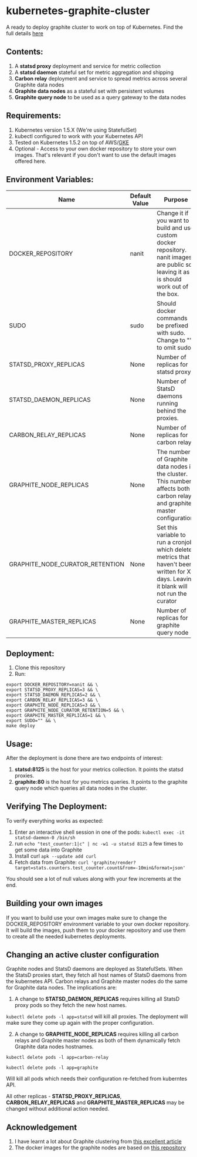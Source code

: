 # kubernetes-graphite-cluster

A ready to deploy graphite cluster to work on top of Kubernetes.
Find the full details [here](https://medium.com/@erezrabih/creating-a-graphite-cluster-on-kubernetes-6b402a8a7438#.yyaz16gzq)

## Contents:
1. A **statsd proxy** deployment and service for metric collection
2. A **statsd daemon** stateful set for metric aggregation and shipping
2. **Carbon relay** deployment and service to spread metrics across several Graphite data nodes
3. **Graphite data nodes** as a stateful set with persistent volumes
4. **Graphite query node** to be used as a query gateway to the data nodes

## Requirements:
1. Kubernetes version 1.5.X (We're using StatefulSet)
2. kubectl configured to work with your Kubernetes API
3. Tested on Kubernetes 1.5.2 on top of AWS/[GKE](https://github.com/nanit/kubernetes-graphite-cluster/issues/6)
4. Optional - Access to your own docker repository to store your own images. That's relevant if you don't want to use the default images offered here.

## Environment Variables:
| Name                            | Default Value | Purpose                                                                                                                              
|---------------------------------|---------------|--------------------------------------------------------------------------------------------------------------------------------------
| DOCKER_REPOSITORY               | nanit         | Change it if you want to build and use custom docker repository. nanit images are public so leaving it as it is should work out of the box. 
| SUDO                            | sudo          | Should docker commands be prefixed with sudo. Change to "" to omit sudo.                                                             
| STATSD_PROXY_REPLICAS           | None          | Number of replicas for statsd proxy                                                                                                  
| STATSD_DAEMON_REPLICAS          | None          | Number of StatsD daemons running behind the proxies.                                                                                 
| CARBON_RELAY_REPLICAS           | None          | Number of replicas for carbon relay                                                                                                  
| GRAPHITE_NODE_REPLICAS          | None          | The number of Graphite data nodes in the cluster. This number affects both carbon relay and graphite master configuration.           
| GRAPHITE_NODE_CURATOR_RETENTION | None          | Set this variable to run a cronjob which deletes metrics that haven't been written for X days. Leaving it blank will not run the curator
| GRAPHITE_MASTER_REPLICAS        | None          | Number of replicas for graphite query node                                                                                           

## Deployment:
1. Clone this repository
2. Run:
```
export DOCKER_REPOSITORY=nanit && \
export STATSD_PROXY_REPLICAS=3 && \
export STATSD_DAEMON_REPLICAS=2 && \
export CARBON_RELAY_REPLICAS=3 && \
export GRAPHITE_NODE_REPLICAS=3 && \
export GRAPHITE_NODE_CURATOR_RETENTION=5 && \
export GRAPHITE_MASTER_REPLICAS=1 && \
export SUDO="" && \
make deploy
```
## Usage:
After the deployment is done there are two endpoints of interest:

1. **statsd:8125** is the host for your metrics collection. It points the statsd proxies.
2. **graphite:80** is the host for you metrics queries. It points to the graphite query node which queries all data nodes in the cluster.


## Verifying The Deployment:
To verify everything works as expected:

1. Enter an interactive shell session in one of the pods: `kubectl exec -it statsd-daemon-0 /bin/sh`
2. run `echo "test_counter:1|c" | nc -w1 -u statsd 8125` a few times to get some data into Graphite
3. Install curl `apk --update add curl`
4. Fetch data from Graphite: `curl 'graphite/render?target=stats.counters.test_counter.count&from=-10min&format=json'`

You should see a lot of null values along with your few increments at the end.

## Building your own images
If you want to build use your own images make sure to change the DOCKER_REPOSITORY environment variable to your own docker repository.
It will build the images, push them to your docker repository and use them to create all the needed kubernetes deployments.

## Changing an active cluster configuration

Graphite nodes and StatsD daemons are deployed as StatefulSets.
When the StatsD proxies start, they fetch all host names of StatsD daemons from the kubernetes API. 
Carbon relays and Graphite master nodes do the same for Graphite data nodes. 
The implications are:

1. A change to **STATSD_DAEMON_REPLICAS** requires killing all StatsD proxy pods so they fetch the new host names.

`kubectl delete pods -l app=statsd` will kill all proxies. The deployment will make sure they come up again with the proper configuration.

2. A change to **GRAPHITE_NODE_REPLICAS** requires killing all carbon relays and Graphite master nodes as both of them dynamically fetch Graphite data nodes hostnames.

`kubectl delete pods -l app=carbon-relay`

`kubectl delete pods -l app=graphite`

Will kill all pods which needs their configuration re-fetched from kuberntes API.

All other replicas - **STATSD_PROXY_REPLICAS**, **CARBON_RELAY_REPLICAS** and **GRAPHITE_MASTER_REPLICAS** may be changed without additional action needed.

## Acknowledgement

1. I have learnt a lot about Graphite clustering from [this excellent article](https://grey-boundary.io/the-architecture-of-clustering-graphite)
2. The docker images for the graphite nodes are based on [this repository](https://github.com/nickstenning/docker-graphite)
